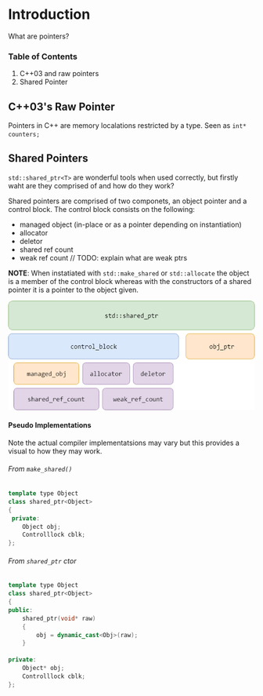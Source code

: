 # Introduction
What are pointers?

### Table of Contents
1. C++03 and raw pointers
2. Shared Pointer

## C++03's Raw Pointer
Pointers in C++ are memory localations restricted by a type. Seen as `int* counters;` 

## Shared Pointers
`std::shared_ptr<T>` are wonderful tools when used correctly, but firstly waht are they comprised of and how do they work?

Shared pointers are comprised of two componets, an object pointer and a control block. The control block consists on the following:
- managed object (in-place or as a pointer depending on instantiation)
- allocator
- deletor
- shared ref count
- weak ref count // TODO: explain what are weak ptrs

 **NOTE**: When instatiated with `std::make_shared` or `std::allocate` the object is a member of the control block whereas with the constructors of a shared pointer it is a pointer to the object given.
 
<p align="center"><img src ="https://github.com/prince-chrismc/Shared-Ptr/blob/master/Docs/Draw.io/Untitled%20Diagram.png" /></p>
 
#### Pseudo Implementations
Note the actual compiler implementatsions may vary but this provides a visual to how they may work.

###### From `make_shared()`
```c++
template type Object
class shared_ptr<Object>
{
 private:
    Object obj;
    Controlllock cblk;
};
```

###### From `shared_ptr` ctor
```c++
template type Object
class shared_ptr<Object>
{
public:
    shared_ptr(void* raw)
    {
        obj = dynamic_cast<Obj>(raw);
    }
    
private:
    Object* obj;
    Controlllock cblk;
};
```
